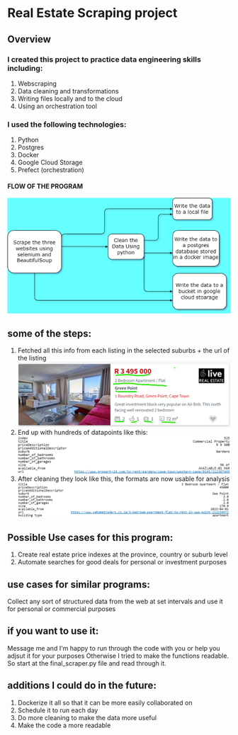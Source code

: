 
# **Real Estate Scraping project**
## **Overview**
### I created this project to practice data engineering skills including:
1. Webscraping
2. Data cleaning and transformations
3. Writing files locally and to the cloud 
4. Using an orchestration tool

### I used the following technologies:
1. Python 
2. Postgres
3. Docker
4. Google Cloud Storage
5. Prefect (orchestration)

#### FLOW OF THE PROGRAM
![Diagram](flow.png)

## some of the steps:
1. Fetched all this info from each listing in the selected suburbs + the url of the listing
![Diagram](sahometraders.png)
2. End up with hundreds of datapoints like this:
![Diagram](raw_data.png)
3. After cleaning they look like this, the formats are now usable for analysis
![Diagram](clean_data.png)

## Possible Use cases for this program:
1. Create real estate price indexes at the province, country or suburb level
2. Automate searches for good deals for personal or investment purposes
## use cases for similar programs:
Collect any sort of structured data from the web at set intervals and use it for personal or commercial purposes

## if you want to use it:
Message me and I'm happy to run through the code with you or help you adjsut it for your purposes
Otherwise I tried to make the functions readable. 
So start at the final_scraper.py file and read through it.

## additions I could do in the future:
1. Dockerize it all so that it can be more easily collaborated on
2. Schedule it to run each day
3. Do more cleaning to make the data more useful
4. Make the code a more readable